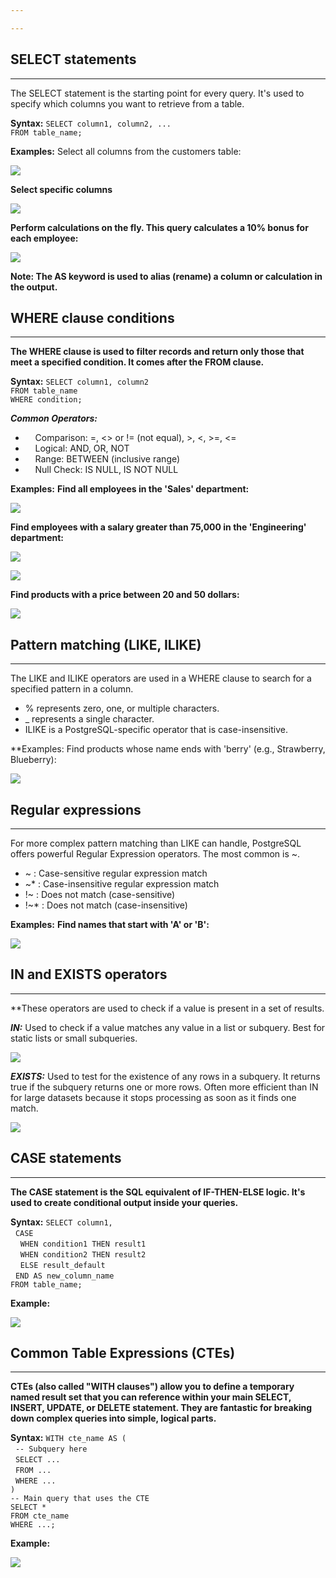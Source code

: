 ```yaml
---

---
```

## **SELECT statements**
---
The SELECT statement is the starting point for every query. It's used to specify which columns you want to retrieve from a table.

**Syntax:**
`SELECT column1, column2, ...`  
`FROM table_name;`

**Examples:**
Select all columns from the customers table:

![](attachment/e19bae763accaf1fc26c1b8d14e649d8.png)

**Select specific columns**

![](attachment/3831d0b767398451f6bc93385fbbffb2.png)

**Perform calculations on the fly. This query calculates a 10% bonus for each employee:**

![](attachment/1804968c6057c18ccb9a39d5a12edd62.png)

**Note: The AS keyword is used to alias (rename) a column or calculation in the output.**

## **WHERE clause conditions**
---
**The WHERE clause is used to filter records and return only those that meet a specified condition. It comes after the FROM clause.**

**Syntax:**
`SELECT column1, column2`  
`FROM table_name`  
`WHERE condition;`

***Common Operators:***
-     Comparison: =, <> or != (not equal), >, <, >=, <=
-     Logical: AND, OR, NOT
-     Range: BETWEEN (inclusive range)
-     Null Check: IS NULL, IS NOT NULL

**Examples:**
**Find all employees in the 'Sales' department:**

![](attachment/8c77a6331f7b37827781f070fb7fef73.png)

**Find employees with a salary greater than 75,000 in the 'Engineering' department:**

![](attachment/0a573a5256f8f226bd4f6abaa37bdefc.png)

![](attachment/6dc587751fe1056157067a70843940f1.png)

**Find products with a price between 20 and 50 dollars:**

![](attachment/849c07d0f0a3cfb0267f0a86a8b8a851.png)

## **Pattern matching (LIKE, ILIKE)**
---
The LIKE and ILIKE operators are used in a WHERE clause to search for a specified pattern in a column.
- % represents zero, one, or multiple characters.
- _ represents a single character.
- ILIKE is a PostgreSQL-specific operator that is case-insensitive.

**Examples:
Find products whose name ends with 'berry' (e.g., Strawberry, Blueberry):

![](attachment/d5ef643d5d8824835270486d7b4a767a.png)

## **Regular expressions**
---
For more complex pattern matching than LIKE can handle, PostgreSQL offers powerful Regular Expression operators. The most common is ~.
- ~ : Case-sensitive regular expression match
- ~* : Case-insensitive regular expression match
- !~ : Does not match (case-sensitive)    
- !~* : Does not match (case-insensitive)

**Examples:**
**Find names that start with 'A' or 'B':**

![](attachment/2ff2c4089bb86fb393a121bbd4392748.png)

## **IN and EXISTS operators**
---
**These operators are used to check if a value is present in a set of results.

***IN:*** Used to check if a value matches any value in a list or subquery. Best for static lists or small subqueries.

![](attachment/2db799e6e49292838cde6ef67552c0ad.png)

***EXISTS:*** Used to test for the existence of any rows in a subquery. It returns true if the subquery returns one or more rows. Often more efficient than IN for large datasets because it stops processing as soon as it finds one match.

![](attachment/b3599ef7d2defb80e36501dfa568e0d6.png)

## **CASE statements**
---
**The CASE statement is the SQL equivalent of IF-THEN-ELSE logic. It's used to create conditional output inside your queries.**

**Syntax:**
`SELECT column1,`  
  `CASE`  
    `WHEN condition1 THEN result1`  
    `WHEN condition2 THEN result2`  
    `ELSE result_default`  
  `END AS new_column_name`  
`FROM table_name;`

**Example:**

![](attachment/f1b9c2ac254a889f6bace85be24846ae.png)

## **Common Table Expressions (CTEs)**
---
**CTEs (also called "WITH clauses") allow you to define a temporary named result set that you can reference within your main SELECT, INSERT, UPDATE, or DELETE statement. They are fantastic for breaking down complex queries into simple, logical parts.**

**Syntax:**
`WITH cte_name AS (`  
  `-- Subquery here`  
  `SELECT ...`  
  `FROM ...`  
  `WHERE ...`  
`)`  
`-- Main query that uses the CTE`  
`SELECT *`  
`FROM cte_name`  
`WHERE ...;`

**Example:**

![](attachment/0dfe381b00d8985b818dbcff09248d92.png)